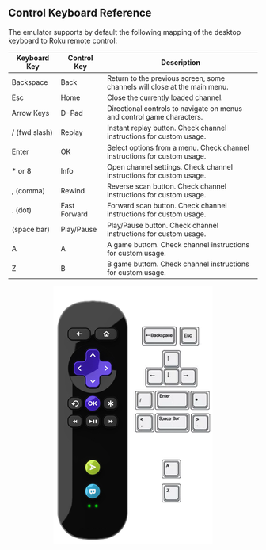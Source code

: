## Control Keyboard Reference

The emulator supports by default the following mapping of the desktop keyboard to Roku remote control:

| Keyboard Key    | Control Key | Description                                                               |
|-----------------|-------------|---------------------------------------------------------------------------|
| Backspace       |    Back     |  Return to the previous screen, some channels will close at the main menu.|
| Esc             |    Home     |  Close the currently loaded channel.                                      |
| Arrow Keys      |    D-Pad    |  Directional controls to navigate on menus and control game characters.   |
| / (fwd slash)   |    Replay   |  Instant replay button. Check channel instructions for custom usage.      |
| Enter           |    OK       |  Select options from a menu. Check channel instructions for custom usage. |
| * or 8          |    Info     |  Open channel settings. Check channel instructions for custom usage.      |
| , (comma)       |    Rewind   |  Reverse scan button. Check channel instructions for custom usage.        |
| . (dot)         | Fast Forward|  Forward scan button. Check channel instructions for custom usage.        |
| (space bar)     |  Play/Pause |  Play/Pause button. Check channel instructions for custom usage.          |
| A               |     A       |  A game buttom. Check channel instructions for custom usage.              |
| Z               |     B       |  B game buttom. Check channel instructions for custom usage.              |

<p align="center">
<img src="images/control-reference.png?raw=true"/>
</p>

